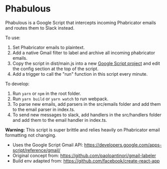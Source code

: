 # Phabulous

Phabulous is a Google Script that intercepts incoming Phabricator emails and routes them to Slack instead.

To use:

1. Set Phabricator emails to plaintext.
2. Add a native Gmail filter to label and archive all incoming phabricator emails.
3. Copy the script in dist/main.js into a new [Google Script project](https://developers.google.com/apps-script/guides/projects) and edit the config section at the top of the script.
4. Add a trigger to call the "run" function in this script every minute.

To develop:

1. Run `yarn` or `npm` in the root folder.
2. Run `yarn build` or `yarn watch` to run webpack.
3. To parse new emails, add parsers in the src/emails folder and add them to the email parser in index.ts.
4. To send new messages to slack, add handlers in the src/handlers folder and add them to the email handler in index.ts.

**Warning:** This script is super brittle and relies heavily on Phabricator email formatting not changing.

- Uses the Google Script Gmail API: https://developers.google.com/apps-script/reference/gmail/
- Original concept from: https://github.com/paoloantinori/gmail-labeler
- Build env adapted from: https://github.com/facebook/create-react-app
